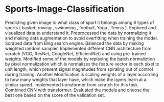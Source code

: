 # Sports-Image-Classification
 Predicting given image to what class of sport it belongs among 6 types of sports ( basket, rowing , swimming , football, Yoga , Tennis ). Explored and visualized data to understand it. Preprocessed the data by normalizing it and making data augmentation to avoid overfitting when training the model. Scraped data from Bing search engine. Balanced the data by making weighted random sampler. Implemented different CNN architecture from scratch (VGG, ResNet, GoogleNet, EfficientNet) and using pre-trained weights. Modified some of the models by replacing the batch normaliztion by pixel normalization which is normalizes the feature vector in each pixel to unit length, which prevent signal magnitudes from spiraling out of control during training. Another Modification is scaling weights of a layer according to how many weights that layer have, which make the layers learn at a similar speed. Implemented transformer from scratch for this task. Combined CNN with transformer. Evaluated the models and choose the best one based on the score of the validation set.
